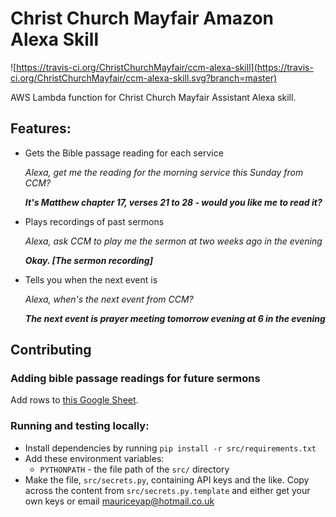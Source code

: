 # Christ Church Mayfair Amazon Alexa Skill

![https://travis-ci.org/ChristChurchMayfair/ccm-alexa-skill](https://travis-ci.org/ChristChurchMayfair/ccm-alexa-skill.svg?branch=master)

AWS Lambda function for Christ Church Mayfair Assistant Alexa skill.

## Features:
- Gets the Bible passage reading for each service
  
  *Alexa, get me the reading for the morning service this Sunday from CCM?*
  
  ***It's Matthew chapter 17, verses 21 to 28 - would you like me to read it?***
  
- Plays recordings of past sermons

  *Alexa, ask CCM to play me the sermon at two weeks ago in the evening*
  
  ***Okay. [The sermon recording]***
  
- Tells you when the next event is

  *Alexa, when's the next event from CCM?*
  
  ***The next event is prayer meeting tomorrow evening at 6 in the evening***
  
## Contributing
### Adding bible passage readings for future sermons
Add rows to [this Google Sheet](https://docs.google.com/spreadsheets/d/e/2PACX-1vQqiE5BF-VtKfaV9NtpwYqgT3Ijw5pRmfbg7mzIIMrV5huonrAYQPawIHzoqA-_fAsUgP4Bvcs6NgUk/pub?output=csv).

### Running and testing locally:
- Install dependencies by running `pip install -r src/requirements.txt`
- Add these environment variables:
  - `PYTHONPATH` - the file path of the `src/` directory
- Make the file, `src/secrets.py`, containing API keys and the like. Copy across the content from
  `src/secrets.py.template` and either get your own keys or email mauriceyap@hotmail.co.uk

